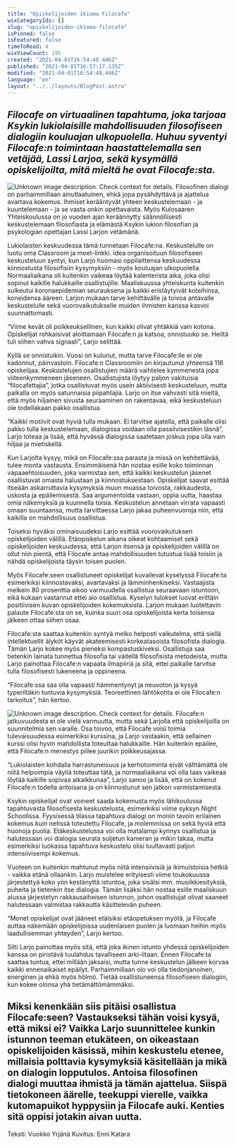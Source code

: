 ```yaml
---
title: "Opiskelijoiden ikioma Filocafe"
wixCategoryIds: []
slug: "opiskelijoiden-ikioma-filocafe"
isPinned: false
isFeatured: false
timeToRead: 4
wixViewCount: 195
created: "2021-04-01T16:54:48.446Z"
published: "2021-04-01T16:57:17.135Z"
modified: "2021-04-01T16:54:48.446Z"
language: "en"
layout: "../../layouts/BlogPost.astro"
---
```

*Filocafe on virtuaalinen tapahtuma, joka tarjoaa Ksykin lukiolaisille mahdollisuuden filosofiseen dialogiin kouluajan ulkopuolella. Huhuu syventyi Filocafe:n toimintaan haastattelemalla sen vetäjää, Lassi Larjoa, sekä kysymällä opiskelijoilta, mitä mieltä he ovat Filocafe:sta.*
---
![Unknown image description. Check context for details.](https://static.wixstatic.com/media/18093e_0317486a0c924322b375eff32d158201~mv2.png) <!-- Original name: filocafe 2.png -->
Filosofinen dialogi on parhaimmillaan ainutlaatuinen, ehkä jopa pysähdyttävä ja ajattelua avartava kokemus. Ihmiset kerääntyvät yhteen keskustelemaan - ja kuuntelemaan - ja se vasta onkin opettavaista. Myös Kulosaaren Yhteiskoulussa on jo vuoden ajan keräännytty säännöllisesti keskustelemaan filosofiasta ja elämästä Ksykin lukion filosofian ja psykologian opettajan Lassi Larjon vetämänä.

Lukiolaisten keskuudessa tämä tunnetaan Filocafe:na. Keskustelulle on luotu oma Classroom ja meet-linkki. Idea organisoituun filosofiseen keskusteluun syntyi, kun Larjo huomasi oppilaittensa keskuudessa kiinnostusta filosofisiin kysymyksiin - myös kouluajan ulkopuolella. Normaaliaikana oli kuitenkin vaikeaa löytää kalenterista aika, joka olisi sopinut kaikille halukkaille osallistujille. Maaliskuussa yhteiskunta kuitenkin sulkeutui koronaepidemian seurauksena ja kaikki eristäytyivät koteihinsa, koneidensa ääreen. Larjon mukaan tarve kehittävälle ja toivoa antavalle keskustelulle sekä vuorovaikutukselle muiden ihmisten kanssa kasvoi suunnattomasti.

“Viime kevät oli poikkeuksellinen, kun kaikki olivat yhtäkkiä vain kotona. Opiskelijat rohkaisivat aloittamaan Filocafe:n ja katsoa, onnistuuko se. Heiltä tuli siihen vahva signaali”, Larjo selittää. 

Kyllä se onnistuikin. Vuosi on kulunut, mutta tarve Filocafe:lle ei ole kadonnut, päinvastoin. Filocafe:n Classroomiin on kirjautunut yhteensä 116 opiskelijaa. Keskustelujen osallistujien määrä vaihtelee kymmenestä jopa viiteenkymmeneen jäseneen. Osallistujista löytyy paljon vakituisia “filocafettajia”, jotka osallistuvat myös usein aktiivisesti keskusteluun, mutta paikalla on myös satunnaisia piipahtajia. Larjo on itse vahvasti sitä mieltä, että myös hiljainen sivusta seuraaminen on rakentavaa, eikä keskusteluun ole todellakaan pakko osallistua. 

“Kaikki motiivit ovat hyviä tulla mukaan. Ei tarvitse ajatella, että paikalle olisi pakko tulla keskustelemaan, dialogissa voidaan olla passiivisestikin läsnä”, Larjo toteaa ja lisää, että hyvässä dialogissa saatetaan joskus jopa olla vain hiljaa ja mietiskellä.

Kun Larjolta kysyy, mikä on Filocafe:ssa parasta ja missä on kehitettävää, tulee monta vastausta. Ensimmäisenä hän nostaa esille koko toiminnan vapaaehtoisuuden, joka varmistaa sen, että kaikki keskustelun jäsenet osallistuvat omasta halustaan ja kiinnostuksestaan. Opiskelijat saavat esittää itseään askarruttavia kysymyksiä muun muassa toivosta, rakkaudesta, uskosta ja epäilemisestä. Saa argumentoida vastaan, oppia uutta, haastaa omia näkemyksiä ja kuunnella toisia. Keskustelun annetaan virrata vapaasti omaan suuntaansa, mutta tarvittaessa Larjo jakaa puheenvuoroja niin, että kaikilla on mahdollisuus osallistua. 

Toiseksi hyväksi ominaisuudeksi Larjo esittää vuorovaikutuksen opiskelijoiden välillä. Etäopiskelun aikana oikeat kohtaamiset sekä opiskelijoiden keskuudessa, että Larjon itsensä ja opiskelijoiden välillä on ollut niin pientä, että Filocafe antaa mahdollisuuden tutustua lisää toisiin ja nähdä opiskelijoista täysin toisen puolen.

Myös Filocafe:seen osallistuneet opiskelijat kuvailevat kyselyssä Filocafe:ta esimerkiksi kiinnostavaksi, avartavaksi ja lämminhenkiseksi. Vastaajista melkein 80 prosenttia aikoo varmuudella osallistua seuraavaan istuntoon, eikä kukaan vastannut ettei aio osallistua. Kyselyn tulokset luovat erittäin positiivisen kuvan opiskelijoiden kokemuksista. Larjon mukaan luotettavin palaute Filocafe:sta on se, kuinka suuri osa opiskelijoista kerta toisensa jälkeen ottaa siihen osaa.

Filocafe:sta saattaa kuitenkin syntyä melko helposti vaikutelma, että siellä intellektuellit älyköt käyvät akateemisesti korkeatasoista filosofista dialogia. Tämän Larjo kokee myös pieneksi kompastuskiveksi. Osallistuja saa tietenkin lainata tunnettua filosofia tai väitellä filosofisista metodeista, mutta Larjo painottaa Filocafe:n vapaata ilmapiiriä ja sitä, ettei paikalle tarvitse tulla filosofisesti lukeneena ja oppineena.

“Filocafe:ssa saa olla vapaasti hämmentynyt ja neuvoton ja kysyä typeriltäkin tuntuvia kysymyksiä. Teoreettinen lähtökohta ei ole Filocafe:n tarkoitus”, hän kertoo.

![Unknown image description. Check context for details.](https://static.wixstatic.com/media/18093e_41df7a70dfc247be84e1fdc3551bc5d4~mv2.png) <!-- Original name: filocafe 1.png -->
Filocafe:n jatkuvuudesta ei ole vielä varmuutta, mutta sekä Larjolla että opiskelijoilla on suunnitelmia sen varalle. Osa toivoo, että Filocafe voisi toimia tulevaisuudessa esimerkiksi kurssina, ja Larjo vastaakin, että sellainen kurssi olisi hyvin mahdollista toteuttaa halukkaille. Hän kuitenkin epäilee, että Filocafe:n menestys piilee juurikin poikkeusajassa. 

“Lukiolaisten kohdalla harrastuneisuus ja kerhotoiminta eivät välttämättä ole niitä helpoimpia väyliä toteuttaa tätä, ja normaaliaikana voi olla taas vaikeaa löytää kaikille sopivaa aikaikkunaa”, Larjo sanoo ja lisää, että on kokenut Filocafe:n todella antoisana ja on kiinnostunut sen jatkon varmistamisesta. 

Ksykin opiskelijat ovat voineet saada kokemusta myös lähikoulussa tapahtuvasta filosofisesta keskustelusta, esimerkiksi viime syksyn Night Schoolissa. Fyysisessä tilassa tapahtuva dialogi on monin tavoin erilainen kokemus kuin netissä toteutettu Filocafe, ja molemmissa on sekä hyviä että huonoja puolia. Etäkeskustelussa voi olla matalampi kynnys osallistua ja halutessaan voi dialogia seurata suljetun kameran ja mikin takaa, mutta esimerkiksi luokassa tapahtuva keskustelu olisi luultavasti paljon intensiivisempi kokemus.

Vuoteen on kuitenkin mahtunut myös niitä intensiivisiä ja ikimuistoisia hetkiä - vaikka etänä ollaankin. Larjo muistelee erityisesti viime toukokuussa järjestettyä koko yön kestänyttä istuntoa, joka sisälsi mm. musiikkiesityksiä, puheita ja tietenkin itse dialogia. Tämän lisäksi hän nostaa esille maaliskuun alussa järjestetyn rakkausaiheisen istunnon, johon osallistujat olivat saaneet halutessaan valmistaa rakkautta käsittelevän puheen. 

“Monet opiskelijat ovat jääneet etäisiksi etäopetuksen myötä, ja Filocafe auttaa näkemään opiskelijoissa uudenlaisen puolen ja luomaan heihin myös laadullisemman yhteyden”, Larjo kertoo. 

Silti Larjo painottaa myös sitä, että joka ikinen istunto yhdessä opiskelijoiden kanssa on piristävä tuulahdus tavalliseen arki-iltaan. Ennen Filocafe:ta saattaa tuntua, ettei millään jaksaisi, mutta tunne keskustelun jälkeen korvaa kaikki ennenaikaiset epäilyt. Parhaimmillaan olo voi olla tiedonjanoinen, energinen ja ehkä myös hölmö. Tietää osallistuneensa filosofiseen dialogiin, kun kokee olonsa yhä tietämättömämmäksi. 

Miksi kenenkään siis pitäisi osallistua Filocafe:seen? Vastaukseksi tähän voisi kysyä, että miksi ei? Vaikka Larjo suunnittelee kunkin istunnon teeman etukäteen, on oikeastaan opiskelijoiden käsissä, mihin keskustelu etenee, millaisia polttavia kysymyksiä käsitellään ja mikä on dialogin lopputulos. Antoisa filosofinen dialogi muuttaa ihmistä ja tämän ajattelua. Siispä tietokoneen äärelle, teekuppi vierelle, vaikka kutomapuikot hyppysiin ja Filocafe auki. Kenties sitä oppisi jotakin aivan uutta.
---
Teksti: Vuokko Yrjänä
Kuvitus: Enni Katara
